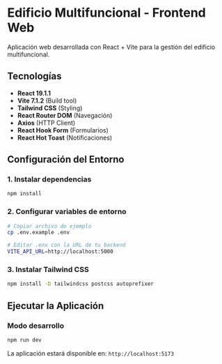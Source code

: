 # Edificio Multifuncional - Frontend Web

Aplicación web desarrollada con React + Vite para la gestión del edificio multifuncional.

## Tecnologías

- **React 19.1.1**
- **Vite 7.1.2** (Build tool)
- **Tailwind CSS** (Styling)
- **React Router DOM** (Navegación)
- **Axios** (HTTP Client)
- **React Hook Form** (Formularios)
- **React Hot Toast** (Notificaciones)

## Configuración del Entorno

### 1. Instalar dependencias
```bash
npm install
```

### 2. Configurar variables de entorno
```bash
# Copiar archivo de ejemplo
cp .env.example .env

# Editar .env con la URL de tu backend
VITE_API_URL=http://localhost:5000
```

### 3. Instalar Tailwind CSS
```bash
npm install -D tailwindcss postcss autoprefixer
```

## Ejecutar la Aplicación

### Modo desarrollo
```bash
npm run dev
```

La aplicación estará disponible en: `http://localhost:5173`
